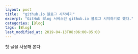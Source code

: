 ```yaml
---
layout: post
title:  "github.io 블로그 시작하기"
excerpt: "GitHub Blog 서비스인 github.io 블로그 시작하기로 했다."
categories: [Blog]
tags: [Blog]
last_modified_at: 2019-04-13T08:06:00-05:00
---
```


첫 글을 사용해 본다.


